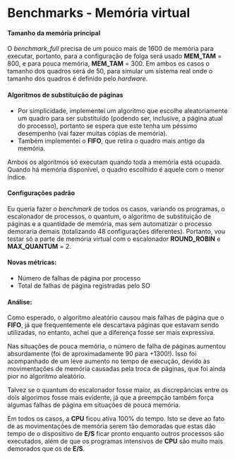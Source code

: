
# Benchmarks - Memória virtual

#### Tamanho da memória principal
O *benchmark_full* precisa de um pouco mais de 1600 de memória para executar, portanto, para a configuração de folga será usado **MEM_TAM** = 800, e para pouca memória, **MEM_TAM** = 300.
Em ambos os casos o tamanho dos quadros será de 50, para simular um sistema real onde o tamanho dos quadros é definido pelo *hardware*.

#### Algoritmos de substituição de páginas
- Por simplicidade, implementei um algoritmo que escolhe aleatoriamente um quadro para ser substituído (podendo ser, inclusive, a página atual do processo), portanto se espera que este tenha um péssimo desempenho (vai fazer muitas cópias de memória).
- Também implementei o **FIFO**, que retira o quadro mais antigo da memória.

Ambos os algoritmos só executam quando toda a memória está ocupada. Quando há memória disponível, o quadro escolhido é aquele com o menor índice.

#### Configurações padrão
Eu queria fazer o *benchmark* de todos os casos, variando os programas, o escalonador de processos, o quantum, o algoritmo de substituição de páginas e a quantidade de memória, mas sem automatizar o processo demoraria demais (totalizando 48 configurações diferentes).
Portanto, vou testar só a parte de memória virtual com o escalonador **ROUND_ROBIN** e **MAX_QUANTUM** = 2.

#### Novas métricas:
- Número de falhas de página por processo
- Total de falhas de página registradas pelo SO

#### Análise:
Como esperado, o algoritmo aleatório causou mais falhas de página que o **FIFO**, já que frequentemente ele descartava páginas que estavam sendo utilizadas, no entanto, achei que a diferença fosse ser mais expressiva.

Nas situações de pouca memória, o número de falha de páginas aumentou absurdamente (foi de aproximadamente 90 para +1300!). Isso foi acompanhado de um leve aumento no tempo de execução, devido às movimentações de memória causadas pela troca de páginas, que foi ainda pior no algoritmo aleatório.

Talvez se o quantum do escalonador fosse maior, as discrepâncias entre os dois algorimos fosse mais evidente, já que a preempção também força algumas falhas de página em situações de pouca memória.

Em todos os casos, a **CPU** ficou ativa 100% do tempo. Isto se deve ao fato de as movimentações de memória serem tão demoradas que estas dão tempo de o dispositivo de **E/S** ficar pronto enquanto outros processos são executados, além de que os programas intensivos de **CPU** são muito mais demorados que os de **E/S**.